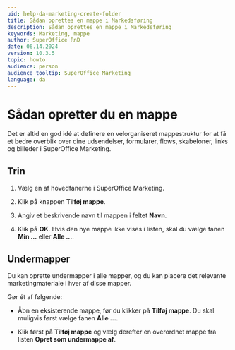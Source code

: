 ```yaml
---
uid: help-da-marketing-create-folder
title: Sådan oprettes en mappe i Markedsføring
description: Sådan oprettes en mappe i Markedsføring
keywords: Marketing, mappe
author: SuperOffice RnD
date: 06.14.2024
version: 10.3.5
topic: howto
audience: person
audience_tooltip: SuperOffice Marketing
language: da
---
```


# Sådan opretter du en mappe

Det er altid en god idé at definere en velorganiseret mappestruktur for at få et bedre overblik over dine udsendelser, formularer, flows, skabeloner, links og billeder i SuperOffice Marketing.

## Trin

1. Vælg en af hovedfanerne i SuperOffice Marketing.

2. Klik på knappen **Tilføj mappe**.

3. Angiv et beskrivende navn til mappen i feltet **Navn**.

4. Klik på **OK**. Hvis den nye mappe ikke vises i listen, skal du vælge fanen **Min ...** eller **Alle ...**.

## Undermapper

Du kan oprette undermapper i alle mapper, og du kan placere det relevante marketingmateriale i hver af disse mapper.

Gør ét af følgende:

* Åbn en eksisterende mappe, før du klikker på **Tilføj mappe**. Du skal muligvis først vælge fanen **Alle ...**.

* Klik først på **Tilføj mappe** og vælg derefter en overordnet mappe fra listen **Opret som undermappe af**.

<!-- Referenced images -->
